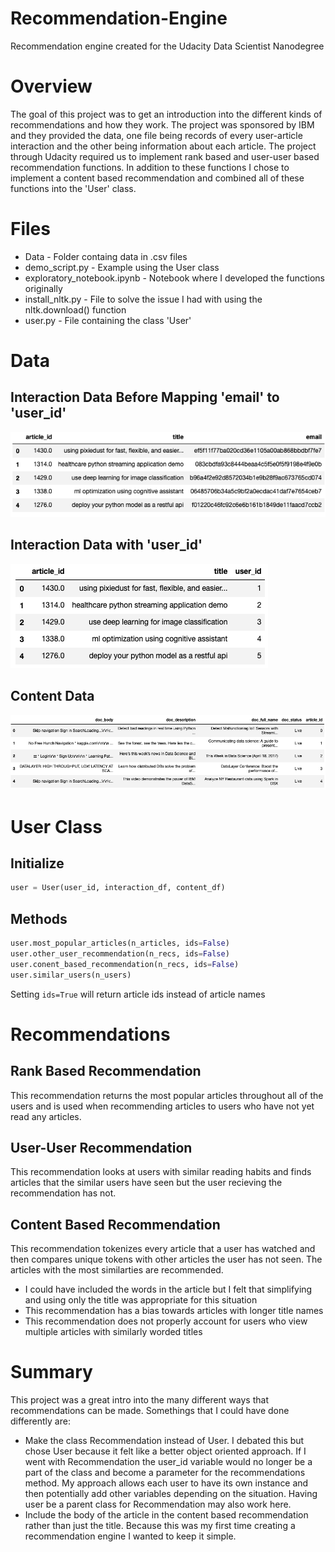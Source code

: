# Recommendation-Engine
Recommendation engine created for the Udacity Data Scientist Nanodegree


# Overview 
The goal of this project was to get an introduction into the different kinds of recommendations and how they work. The project was sponsored by IBM and they provided the data, one file being records of every user-article interaction and the other being information about each article. The project through Udacity required us to implement rank based and user-user based recommendation functions. In addition to these functions I chose to implement a content based recommendation and combined all of these functions into the 'User' class.  

# Files
* Data - Folder containg data in .csv files
* demo_script.py - Example using the User class
* exploratory_notebook.ipynb - Notebook where I developed the functions originally 
* install_nltk.py - File to solve the issue I had with using the nltk.download() function 
* user.py - File containing the class 'User' 

# Data
## Interaction Data Before Mapping 'email' to 'user_id'
![Interaction Before](interaction1.png)
## Interaction Data with 'user_id'
![Interaction After](interaction2.png)

## Content Data
![Content](content.png)

# User Class
## Initialize 
```python
user = User(user_id, interaction_df, content_df)
```
## Methods 
```python
user.most_popular_articles(n_articles, ids=False)
user.other_user_recommendation(n_recs, ids=False)
user.conent_based_recommendation(n_recs, ids=False)
user.similar_users(n_users)
``` 
Setting ```ids=True``` will return article ids instead of article names

# Recommendations
## Rank Based Recommendation 
This recommendation returns the most popular articles throughout all of the users and is used when recommending articles to users who have not yet read any articles. 

## User-User Recommendation 
This recommendation looks at users with similar reading habits and finds articles that the similar users have seen but the user recieving the recommendation has not. 

## Content Based Recommendation 
This recommendation tokenizes every article that a user has watched and then compares unique tokens with other articles the user has not seen. The articles with the most similarties are recommended. 

* I could have included the words in the article but I felt that simplifying and using only the title was appropriate for this situation
* This recommendation has a bias towards articles with longer title names
* This recommendation does not properly account for users who view multiple articles with similarly worded titles


# Summary
This project was a great intro into the many different ways that recommendations can be made. Somethings that I could have done differently are:  
* Make the class Recommendation instead of User. I debated this but chose User because it felt like a better object oriented approach. If I went with Recommendation the user_id variable would no longer be a part of the class and become a parameter for the recommendations method. My approach allows each user to have its own instance and then potentially add other variables depending on the situation. Having user be a parent class for Recommendation may also work here.
* Include the body of the article in the content based recommendation rather than just the title. Because this was my first time creating a recommendation engine I wanted to keep it simple.
